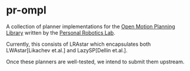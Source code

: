 # pr-ompl

A collection of planner implementations for the
[Open Motion Planning Library][ompl] written by the
[Personal Robotics Lab][pr].

Currently, this consists of LRAstar which encapsulates both LWAstar[Likachev et.al.] and LazySP[Dellin et.al.].

Once these planners are well-tested, we intend to submit them upstream.

[pr]: https://personalrobotics.ri.cmu.edu/
[ompl]: http://ompl.kavrakilab.org/


